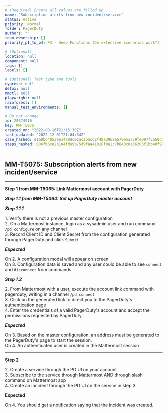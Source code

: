 ```yaml
---
# (Required) Ensure all values are filled up
name: "Subscription alerts from new incident/service"
status: Active
priority: Normal
folder: PagerDuty
authors: ""
team_ownership: []
priority_p1_to_p4: P3 - Deep Functions (Do extensive scenarios work?)

# (Optional)
location: null
component: null
tags: []
labels: []

# (Optional) Test type and tools
cypress: null
detox: null
mmctl: null
playwright: null
rainforest: []
manual_test_environments: []

# Do not change
id: 28674910
key: MM-T5075
created_on: "2022-08-16T21:15:30Z"
last_updated: "2022-12-01T21:04:34Z"
case_hashed: e1a8bd4053ee14a9dc01ac2b5cd2f48a3968a570e5aa39fe097f5a50d750364c7a75b3cb1b9520de2bea5b28212a5efa
steps_hashed: 006fb6ce2b104fde9b75d9faa41010f8a2c7b843c8a36303f1bb48f992eafbc502fc8910f3937efdb4fac47de5eadc01
---
```


<!-- (Auto-generated) Based on frontmatter's "key" and "name" -->

## MM-T5075: Subscription alerts from new incident/service

---

**Step 1 from MM-T5065: Link Mattermost account with PagerDuty**

<!-- (Auto-generated) Note: Steps 1.1 to 1.2 should not be updated here. Instead, modify directly to the referenced MM-T5065 test case. -->

_**Step 1.1 from MM-T5064: Set up PagerDuty master account**_

<!-- (Auto-generated) Note: Step 1.1.1 should not be updated here. Instead, modify directly to the referenced MM-T5064 test case. -->

_**Step 1.1.1**_

1\. Verify there is not a previous master configuration\
2\. On a Mattermost instance, login as a sysadmin user and run command `/pd configure` on any channel\
3\. Record Client ID and Client Secret from the configuration generated through PagerDuty and click `Submit`

_**Expected**_

On 2. A configuration modal will appear on screen\
On 3. Configuration data is saved and any user could be able to see `connect` and `disconnect` from commands

_**Step 1.2**_

2\. From Mattermost with a user, execute the account link command with pagerduty, writing in a channel `/pd connect`\
3\. Click on the generated link to direct you to the PagerDuty's authentication page\
4\. Enter the credentials of a valid PagerDuty's account and accept the permissions requested by PagerDuty

_**Expected**_

On 3. Based on the master configuration, an address must be generated to the PagerDuty's page to start the session.\
On 4. An authenticated user is created in the Mattermost session

---

**Step 2**

2\. Create a service through the PD UI on your account\
3\. Subscribe to the service through Mattermost AND through slash command on Mattermost app\
4\. Create an incident through the PD UI on the service in step 3

**Expected**

On 4. You should get a notification saying that the incident was created.

